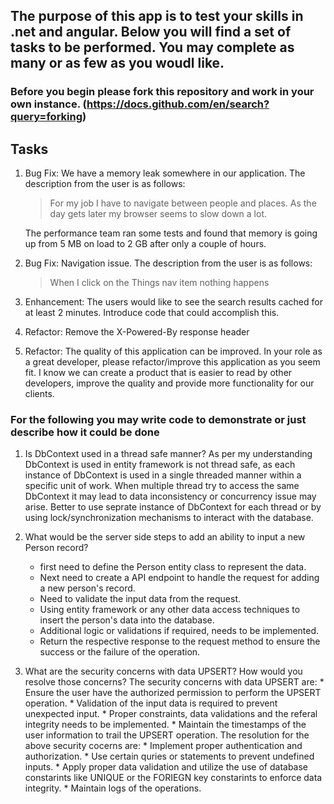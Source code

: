 ## The purpose of this app is to test your skills in .net and angular.  Below you will find a set of tasks to be performed.  You may complete as many or as few as you woudl like.

### Before you begin please fork this repository and work in your own instance. (https://docs.github.com/en/search?query=forking)

## Tasks
1. Bug Fix:  We have a memory leak somewhere in our application.  The description from the user is as follows:
	> For my job I have to navigate between people and places.  As the day gets later my browser seems to slow down a lot.
	
	The performance team ran some tests and found that memory is going up from 5 MB on load to 2 GB after only a couple of hours.
2. Bug Fix:  Navigation issue.  The description from the user is as follows:
	> When I click on the Things nav item nothing happens

3. Enhancement:  The users would like to see the search results cached for at least 2 minutes.  Introduce code that could accomplish this.

4. Refactor:  Remove the X-Powered-By response header

5. Refactor:  The quality of this application can be improved.  In your role as a great developer, please refactor/improve this application as you seem fit.  I know we can create a product that is easier to read by other developers, improve the quality and provide more functionality for our clients.

### For the following you may write code to demonstrate or just describe how it could be done

1. Is DbContext used in a thread safe manner?
	As per my understanding DbContext is used in entity framework is not thread safe, as each instance of DbContext is used in a single threaded manner within a specific unit of work. When multiple thread try to access the same DbContext it may lead to data inconsistency or concurrency issue may arise.
	Better to use seprate instance of DbContext for each thread  or by using lock/synchronization mechanisms to interact with the database.

2. What would be the server side steps to add an ability to input a new Person record?
	* first need to define the Person entity class to represent the data.
	* Next need to create a API endpoint to handle the request for adding a new person's record.
	* Need to validate the input data from the request.
	* Using entity framework or any other data access techniques to insert the person's data into the database.
	* Additional logic or validations if required, needs to be implemented.
	* Return the respective response to the request method to ensure the success or the failure of the operation.
	
3. What are the security concerns with data UPSERT?  How would you resolve those concerns?
	The security concerns with data UPSERT are:
		* Ensure the user have the authorized permission to perform the UPSERT operation.
		* Validation of the input data is required to prevent unexpected input.
		* Proper constraints, data validations and the referal integrity needs to be implemented.
		* Maintain the timestamps of the user information to trail the UPSERT operation.
	The resolution for the above security cocerns are:
		* Implement proper authentication and authorization.
		* Use certain quries or statements to prevent undefined inputs.
		* Apply proper data validation and utilize the use of database constarints like UNIQUE or the FORIEGN key constarints to enforce data integrity.
		* Maintain logs of the operations.